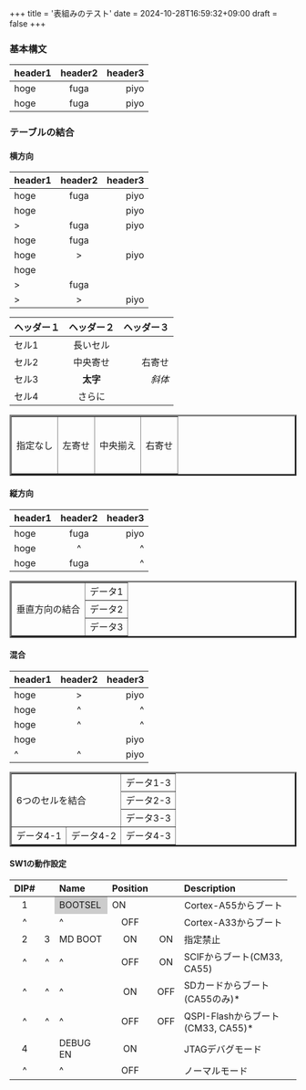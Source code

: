 +++
title = '表組みのテスト'
date = 2024-10-28T16:59:32+09:00
draft = false
+++

### 基本構文

|header1|header2|header3|
|:------|:-----:|------:|
|hoge   |fuga   |piyo   |
|hoge   |fuga   |piyo   |

### テーブルの結合
#### 横方向

|header1|header2|header3|
|:------|:-----:|------:|
|hoge   |fuga   |piyo   |
|hoge   |       |piyo   |
|>      |fuga   |piyo   |
|hoge   |fuga   |       |
|hoge   |>      |piyo   |
|hoge   |       |       |
|>      |fuga   |       |
|>      |>      |piyo   |

|ヘッダー１| ヘッダー２|ヘッダー３|
| :--- | :---: | ---: |
|セル1|長いセル||
|セル2|中央寄せ|右寄せ|
|セル3|**太字**|*斜体*|
|セル4|さらに||

<table border="3" width="100%">
<tr>
<td height="100">指定なし</td>
<td align="left">左寄せ</td>
<td align="center">中央揃え</td>
<td align="right">右寄せ</td>
</tr>
</table>

#### 縦方向

|header1|header2|header3|
|:------|:-----:|------:|
|hoge   |fuga   |piyo   |
|hoge   |^      |^      |
|hoge   |fuga   |^      |

<table border="3">
<tr>
<td rowspan="3">垂直方向の結合</td>
<td>データ1</td>
</tr>
<tr>
<td>データ2</td>
</tr>
<tr>
<td>データ3</td>
</tr>
</table>

#### 混合

|header1|header2|header3|
|:------|:-----:|------:|
|hoge   |>      |piyo   |
|hoge   |^      |^      |
|hoge   |^      |^      |
|hoge   |       |piyo   |
|^      |^      |piyo   |

<table border="3">
<tr>
<td colspan="2" rowspan="3">6つのセルを結合</td>
<td>データ1-3</td>
</tr>
<tr>
<td>データ2-3</td>
</tr>
<tr>
<td>データ3-3</td>
</tr>
<tr>
<td>データ4-1</td>
<td>データ4-2</td>
<td>データ4-3</td>
</tr>
</table>

#### SW1の動作設定
|DIP#||Name|Position|| Description|
|:---:|:---:|:---|:---:|:---:|:---|
|1|<td bgcolor="#cccccc"> BOOTSEL|ON||Cortex-A55からブート|
|^||^|OFF||Cortex-A33からブート|
|2|3|MD BOOT|ON|ON|指定禁止|
|^|^|^|OFF|ON|SCIFからブート(CM33, CA55)|
|^|^|^|ON|OFF|SDカードからブート(CA55のみ)*|
|^|^|^|OFF|OFF|QSPI-Flashからブート(CM33, CA55)*|
|4||DEBUG EN|ON||JTAGデバグモード|
|^||^|OFF||ノーマルモード|

